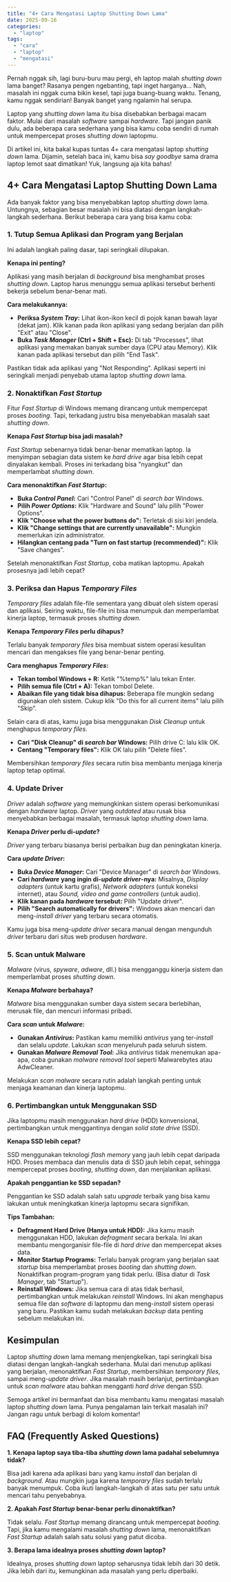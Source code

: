 ```yaml
---
title: "4+ Cara Mengatasi Laptop Shutting Down Lama"
date: 2025-09-16
categories: 
  - "laptop"
tags: 
  - "cara"
  - "laptop"
  - "mengatasi"
---
```


Pernah nggak sih, lagi buru-buru mau pergi, eh laptop malah _shutting down_ lama banget? Rasanya pengen ngebanting, tapi inget harganya... Nah, masalah ini nggak cuma bikin kesel, tapi juga buang-buang waktu. Tenang, kamu nggak sendirian! Banyak banget yang ngalamin hal serupa.

Laptop yang _shutting down_ lama itu bisa disebabkan berbagai macam faktor. Mulai dari masalah _software_ sampai _hardware_. Tapi jangan panik dulu, ada beberapa cara sederhana yang bisa kamu coba sendiri di rumah untuk mempercepat proses _shutting down_ laptopmu.

Di artikel ini, kita bakal kupas tuntas 4+ cara mengatasi laptop _shutting down_ lama. Dijamin, setelah baca ini, kamu bisa _say goodbye_ sama drama laptop lemot saat dimatikan! Yuk, langsung aja kita bahas!

## 4+ Cara Mengatasi Laptop Shutting Down Lama

Ada banyak faktor yang bisa menyebabkan laptop _shutting down_ lama. Untungnya, sebagian besar masalah ini bisa diatasi dengan langkah-langkah sederhana. Berikut beberapa cara yang bisa kamu coba:

### 1\. Tutup Semua Aplikasi dan Program yang Berjalan

Ini adalah langkah paling dasar, tapi seringkali dilupakan.

**Kenapa ini penting?**

Aplikasi yang masih berjalan di _background_ bisa menghambat proses _shutting down_. Laptop harus menunggu semua aplikasi tersebut berhenti bekerja sebelum benar-benar mati.

**Cara melakukannya:**

- **Periksa _System Tray_:** Lihat ikon-ikon kecil di pojok kanan bawah layar (dekat jam). Klik kanan pada ikon aplikasi yang sedang berjalan dan pilih "Exit" atau "Close".
- **Buka _Task Manager_ (Ctrl + Shift + Esc):** Di tab "Processes", lihat aplikasi yang memakan banyak sumber daya (CPU atau Memory). Klik kanan pada aplikasi tersebut dan pilih "End Task".

Pastikan tidak ada aplikasi yang "Not Responding". Aplikasi seperti ini seringkali menjadi penyebab utama laptop _shutting down_ lama.

### 2\. Nonaktifkan _Fast Startup_

Fitur _Fast Startup_ di Windows memang dirancang untuk mempercepat proses _booting_. Tapi, terkadang justru bisa menyebabkan masalah saat _shutting down_.

**Kenapa _Fast Startup_ bisa jadi masalah?**

_Fast Startup_ sebenarnya tidak benar-benar mematikan laptop. Ia menyimpan sebagian data sistem ke _hard drive_ agar bisa lebih cepat dinyalakan kembali. Proses ini terkadang bisa "nyangkut" dan memperlambat _shutting down_.

**Cara menonaktifkan _Fast Startup_:**

- **Buka _Control Panel_:** Cari "Control Panel" di _search bar_ Windows.
- **Pilih _Power Options_:** Klik "Hardware and Sound" lalu pilih "Power Options".
- **Klik "Choose what the power buttons do":** Terletak di sisi kiri jendela.
- **Klik "Change settings that are currently unavailable":** Mungkin memerlukan izin administrator.
- **Hilangkan centang pada "Turn on fast startup (recommended)":** Klik "Save changes".

Setelah menonaktifkan _Fast Startup_, coba matikan laptopmu. Apakah prosesnya jadi lebih cepat?

### 3\. Periksa dan Hapus _Temporary Files_

_Temporary files_ adalah file-file sementara yang dibuat oleh sistem operasi dan aplikasi. Seiring waktu, file-file ini bisa menumpuk dan memperlambat kinerja laptop, termasuk proses _shutting down_.

**Kenapa _Temporary Files_ perlu dihapus?**

Terlalu banyak _temporary files_ bisa membuat sistem operasi kesulitan mencari dan mengakses file yang benar-benar penting.

**Cara menghapus _Temporary Files_:**

- **Tekan tombol Windows + R:** Ketik "%temp%" lalu tekan Enter.
- **Pilih semua file (Ctrl + A):** Tekan tombol Delete.
- **Abaikan file yang tidak bisa dihapus:** Beberapa file mungkin sedang digunakan oleh sistem. Cukup klik "Do this for all current items" lalu pilih "Skip".

Selain cara di atas, kamu juga bisa menggunakan _Disk Cleanup_ untuk menghapus _temporary files_.

- **Cari "Disk Cleanup" di _search bar_ Windows:** Pilih drive C: lalu klik OK.
- **Centang "Temporary files":** Klik OK lalu pilih "Delete files".

Membersihkan _temporary files_ secara rutin bisa membantu menjaga kinerja laptop tetap optimal.

### 4\. Update Driver

_Driver_ adalah _software_ yang memungkinkan sistem operasi berkomunikasi dengan _hardware_ laptop. _Driver_ yang _outdated_ atau rusak bisa menyebabkan berbagai masalah, termasuk laptop _shutting down_ lama.

**Kenapa _Driver_ perlu di-_update_?**

_Driver_ yang terbaru biasanya berisi perbaikan _bug_ dan peningkatan kinerja.

**Cara _update Driver_:**

- **Buka _Device Manager_:** Cari "Device Manager" di _search bar_ Windows.
- **Cari _hardware_ yang ingin di-_update_ _driver_\-nya:** Misalnya, _Display adapters_ (untuk kartu grafis), _Network adapters_ (untuk koneksi internet), atau _Sound, video and game controllers_ (untuk audio).
- **Klik kanan pada _hardware_ tersebut:** Pilih "Update driver".
- **Pilih "Search automatically for drivers":** Windows akan mencari dan meng-_install driver_ yang terbaru secara otomatis.

Kamu juga bisa meng-_update driver_ secara manual dengan mengunduh _driver_ terbaru dari situs web produsen _hardware_.

### 5\. Scan untuk Malware

_Malware_ (virus, _spyware_, _adware_, dll.) bisa mengganggu kinerja sistem dan memperlambat proses _shutting down_.

**Kenapa _Malware_ berbahaya?**

_Malware_ bisa menggunakan sumber daya sistem secara berlebihan, merusak file, dan mencuri informasi pribadi.

**Cara _scan_ untuk _Malware_:**

- **Gunakan _Antivirus_:** Pastikan kamu memiliki _antivirus_ yang ter-_install_ dan selalu _update_. Lakukan _scan_ menyeluruh pada seluruh sistem.
- **Gunakan _Malware Removal Tool_:** Jika _antivirus_ tidak menemukan apa-apa, coba gunakan _malware removal tool_ seperti Malwarebytes atau AdwCleaner.

Melakukan _scan_ _malware_ secara rutin adalah langkah penting untuk menjaga keamanan dan kinerja laptopmu.

### 6\. Pertimbangkan untuk Menggunakan SSD

Jika laptopmu masih menggunakan _hard drive_ (HDD) konvensional, pertimbangkan untuk menggantinya dengan _solid state drive_ (SSD).

**Kenapa SSD lebih cepat?**

SSD menggunakan teknologi _flash memory_ yang jauh lebih cepat daripada HDD. Proses membaca dan menulis data di SSD jauh lebih cepat, sehingga mempercepat proses _booting_, _shutting down_, dan menjalankan aplikasi.

**Apakah penggantian ke SSD sepadan?**

Penggantian ke SSD adalah salah satu _upgrade_ terbaik yang bisa kamu lakukan untuk meningkatkan kinerja laptopmu secara signifikan.

**Tips Tambahan:**

- **Defragment Hard Drive (Hanya untuk HDD):** Jika kamu masih menggunakan HDD, lakukan _defragment_ secara berkala. Ini akan membantu mengorganisir file-file di _hard drive_ dan mempercepat akses data.
- **Monitor Startup Programs:** Terlalu banyak program yang berjalan saat _startup_ bisa memperlambat proses _booting_ dan _shutting down_. Nonaktifkan program-program yang tidak perlu. (Bisa diatur di _Task Manager_, tab "Startup").
- **Reinstall Windows:** Jika semua cara di atas tidak berhasil, pertimbangkan untuk melakukan _reinstall_ Windows. Ini akan menghapus semua file dan _software_ di laptopmu dan meng-_install_ sistem operasi yang baru. Pastikan kamu sudah melakukan _backup_ data penting sebelum melakukan ini.

## Kesimpulan

Laptop _shutting down_ lama memang menjengkelkan, tapi seringkali bisa diatasi dengan langkah-langkah sederhana. Mulai dari menutup aplikasi yang berjalan, menonaktifkan _Fast Startup_, membersihkan _temporary files_, sampai meng-_update driver_. Jika masalah masih berlanjut, pertimbangkan untuk _scan malware_ atau bahkan mengganti _hard drive_ dengan SSD.

Semoga artikel ini bermanfaat dan bisa membantu kamu mengatasi masalah laptop _shutting down_ lama. Punya pengalaman lain terkait masalah ini? Jangan ragu untuk berbagi di kolom komentar!

## FAQ (Frequently Asked Questions)

**1\. Kenapa laptop saya tiba-tiba _shutting down_ lama padahal sebelumnya tidak?**

Bisa jadi karena ada aplikasi baru yang kamu _install_ dan berjalan di _background_. Atau mungkin juga karena _temporary files_ sudah terlalu banyak menumpuk. Coba ikuti langkah-langkah di atas satu per satu untuk mencari tahu penyebabnya.

**2\. Apakah _Fast Startup_ benar-benar perlu dinonaktifkan?**

Tidak selalu. _Fast Startup_ memang dirancang untuk mempercepat _booting_. Tapi, jika kamu mengalami masalah _shutting down_ lama, menonaktifkan _Fast Startup_ adalah salah satu solusi yang patut dicoba.

**3\. Berapa lama idealnya proses _shutting down_ laptop?**

Idealnya, proses _shutting down_ laptop seharusnya tidak lebih dari 30 detik. Jika lebih dari itu, kemungkinan ada masalah yang perlu diperbaiki.
